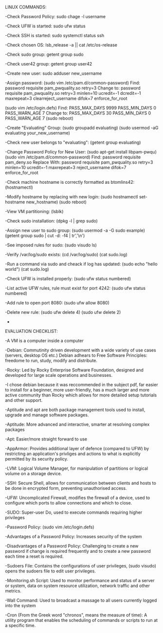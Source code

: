LINUX COMMANDS:

-Check Password Policy: sudo chage -l username

-Check UFW is started: sudo ufw status

-Check SSH is started: sudo systemctl status ssh

-Check chosen OS: lsb_release -a || cat /etc/os-release

-Check sudo group: getent group sudo

-Check user42 group: getent group user42

-Create new user: sudo adduser new_username

-Assign password: 
(sudo vim /etc/pam.d/common-password)
Find: password      requisite       pam_pwquality.so retry=3
Change to: password requisite pam_pwquality.so retry=3 minlen=10 ucredit=-1 dcredit=-1 maxrepeat=3 clearreject_username difok=7 enforce_for_root

(sudo vim /etc/login.defs)
Find: PASS_MAX_DAYS 9999 PASS_MIN_DAYS 0 PASS_WARN_AGE 7
Change to: PASS_MAX_DAYS 30 PASS_MIN_DAYS 0 PASS_WARN_AGE 7
(sudo reboot)

-Create "Evaluating" Group: (sudo groupadd evaluating) (sudo usermod -aG evaluating your_new_username)

-Check new user belongs to "evaluating": (getent group evaluating)

-Change Password Policy for New User: (sudo apt-get install libpam-pwqu) (sudo vim /etc/pam.d/common-password)
Find: password        requisite       pam_deny.so
Replace With: password        requisite       pam_pwquality.so  retry=3 minlen=10 ucredit=-1  maxrepeat=3 reject_username difok=7 enforce_for_root

-Check machine hostname is correctly formatted as btomlins42: (hostnamectl)

-Modify hostname by replacing with new login: (sudo hostnamectl set-hostname new_hostname)
(sudo reboot)

-View VM partitioning: (lsblk)

-Check sudo installation: (dpkg -l | grep sudo)

-Assign new user to sudo group: (sudo usermod -a -G sudo example)
(getent group sudo | cut -d: -f4 | tr','\n')

-See imposed rules for sudo: (sudo visudo ls)

-Verify /var/log/sudo exists: (cd /var/log/sudo) (cat sudo.log)

-Run a command via sudo and cheack if log has updated: (sudo echo "hello world") (cat sudo.log)

-Check UFW is installed properly: (sudo ufw status numbered)

-List active UFW rules, rule must exist for port 4242: (sudo ufw status numbered)

-Add rule to open port 8080: (sudo ufw allow 8080)

-Delete new rule: (sudo ufw delete 4) (sudo ufw delete 2)

-


EVALUATION CHECKLIST:

-A VM is a computer inside a computer

-Debian: Commutinity driven development with a wide variety of use cases (servers, desktop OS etc.)
Debian adhears to Free Software Principles: freedome to run, study, modify and distribute.

-Rocky: Led by Rocky Enterprise Software Foundation, designed and developed for large scale operations and businesses.

-I chose debian because it was reccommended in the subject pdf, far easier to install for a beginner, more user-friendly, 
has a much larger and more active community than Rocky which allows for more detailed setup tutorials and other support.

-Aptitude and apt are both package management tools used to install, upgrade and manage software packages.

-Aptitude: More advanced and interactive, smarter at resolving complex packages

-Apt: Easier/more straight forward to use

-AppArmor: Provides additional layer of defence (compared to UFW) by restricting an application's privliges and actions to
what is explicitly permitted by its security policy.

-LVM: Logical Volume Manager, for manipulation of partitions or logical volume on a storage device.

-SSH: Secure Shell, allows for communication between clients and hosts to be done in encrypted form, preventing unauthorised access.

-UFW: Uncomplicated Firewall, modifies the firewall of a device, used to configure which ports to allow connections and which to close.

-SUDO: Super-user Do, used to execute commands requiring higher privileges

-Password Policy: (sudo vim /etc/login.defs)

-Advantages of a Password Policy: Increases security of the system

-Disadvantages of a Password Policy: Challenging to create a new password if change is required frequently and 
to create a new password each time a reset is required.

-Sudoers File: Contains the configurations of user privileges, (sudo visudo) opens the sudoers file to edit user privileges.

-Monitoring.sh Script: Used to monitor performance and status of a server or system, data on system resource utilization, network traffic and other metrics.

-Wall Command: Used to broadcast a massage to all users currently logged into the system

-Cron (From the Greek word "chronos", means the measure of time): A utility program that enables the scheduling of commands or scripts to run at a specific time.

